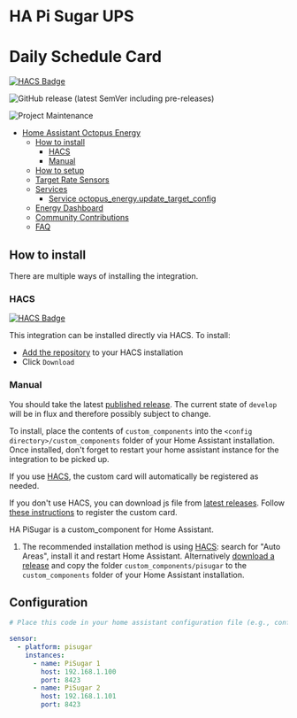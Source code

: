 # HA Pi Sugar UPS


# Daily Schedule Card

[![HACS Badge](https://img.shields.io/badge/HACS-Default-31A9F4.svg?style=plastic)](https://github.com/hacs/integration)


![GitHub release (latest SemVer including pre-releases)](https://img.shields.io/github/v/release/boywiz/HA-PiSugar?style=plastic)

![Project Maintenance](https://img.shields.io/badge/maintainer-Maurice%20Manning-blue.svg?style=plastic)

- [Home Assistant Octopus Energy](#home-assistant-Pi-Sugar)
  - [How to install](#how-to-install)
    - [HACS](#hacs)
    - [Manual](#manual)
  - [How to setup](#how-to-setup)
  - [Target Rate Sensors](#target-rate-sensors)
  - [Services](#services)
    - [Service octopus\_energy.update\_target\_config](#service-octopus_energyupdate_target_config)
  - [Energy Dashboard](#energy-dashboard)
  - [Community Contributions](#community-contributions)
  - [FAQ](#faq)
  
## How to install

There are multiple ways of installing the integration.

### HACS

[![HACS Badge](https://img.shields.io/badge/HACS-Default-31A9F4.svg?style=plastic)](https://github.com/hacs/integration)

This integration can be installed directly via HACS. To install:

* [Add the repository](https://my.home-assistant.io/redirect/hacs_repository/?owner=boywiz&repository=[HA-PiSugar](https://github.com/boywiz/HA-PiSugar)&category=integration) to your HACS installation
* Click `Download`

### Manual

You should take the latest [published release](https://github.com/boywiz/HA-PiSugar/releases). The current state of `develop` will be in flux and therefore possibly subject to change.

To install, place the contents of `custom_components` into the `<config directory>/custom_components` folder of your Home Assistant installation. Once installed, don't forget to restart your home assistant instance for the integration to be picked up.

If you use [HACS](https://hacs.xyz/), the custom card will automatically be registered as needed.

If you don't use HACS, you can download js file from [latest releases](https://github.com/amitfin/lovelace-daily-schedule-card/releases/). Follow [these instructions](https://developers.home-assistant.io/docs/frontend/custom-ui/registering-resources) to register the custom card.


HA PiSugar is a custom_component for Home Assistant.

1. The recommended installation method is using [HACS](https://hacs.xyz): search for "Auto Areas", install it and restart Home Assistant.
Alternatively [download a release](https://github.com/c-st/auto_areas/releases) and copy the folder `custom_components/pisugar` to the `custom_components` folder of your Home Assistant installation.


## Configuration

```yaml
# Place this code in your home assistant configuration file (e.g., configuration.yaml)

sensor:
  - platform: pisugar
    instances:
      - name: PiSugar 1
        host: 192.168.1.100
        port: 8423
      - name: PiSugar 2
        host: 192.168.1.101
        port: 8423

```


